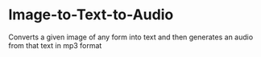 # Image-to-Text-to-Audio
Converts a given image of any form into text and then generates an audio from that text in mp3 format
